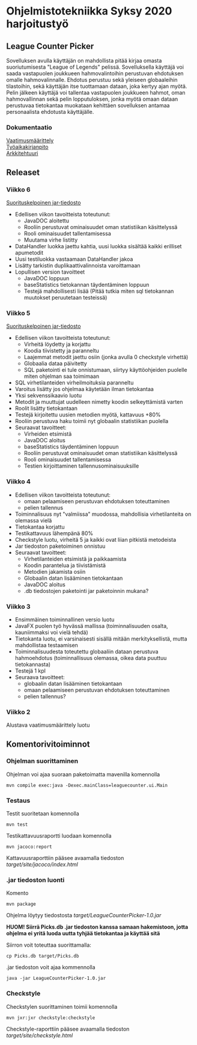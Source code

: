 # Ohjelmistotekniikka Syksy 2020 harjoitustyö

## League Counter Picker

Sovelluksen avulla käyttäjän on mahdollista pitää kirjaa omasta suoriutumisesta "League of Legends" pelissä. Sovelluksella käyttäjä voi saada vastapuolen joukkueen hahmovalintoihin perustuvan ehdotuksen omalle hahmovalinnalle. Ehdotus perustuu sekä yleiseen globaaleihin tilastoihin, sekä käyttäjän itse tuottamaan dataan, joka kertyy ajan myötä. Pelin jälkeen käyttäjä voi tallentaa vastapuolen joukkueen hahmot, oman hahmovallinnan sekä pelin lopputuloksen, jonka myötä omaan dataan perustuvaa tietokantaa muokataan kehittäen sovelluksen antamaa personaalista ehdotusta käyttäjälle.

### Dokumentaatio 
  
  [Vaatimusmäärittely](https://github.com/EgoTastic/LeagueCounterPicker/blob/main/Dokumentaatio/vaatimusmäärittely.md)  
  [Työaikakirjanpito](https://github.com/EgoTastic/LeagueCounterPicker/blob/main/Dokumentaatio/työaikakirjanpito.md)  
  [Arkkitehtuuri](https://github.com/EgoTastic/LeagueCounterPicker/blob/main/Dokumentaatio/arkkitehtuuri.md)  

## Releaset

### Viikko 6

  [Suorituskelpoinen jar-tiedosto](https://github.com/EgoTastic/LeagueCounterPicker/releases/viikko6)

* Edellisen viikon tavoitteista toteutunut:
  * JavaDOC aloitettu
  * Rooliin perustuvat ominaisuudet oman statistiikan käsittelyssä
  * Rooli ominaisuudet tallentamisessa
  * Muutama virhe listitty
* DataHandler luokka jaettu kahtia, uusi luokka sisältää kaikki erilliset apumetodit
* Uusi testiluokka vastaamaan DataHandler jakoa
* Lisätty tarkistin duplikaattivalinnoista varoittamaan
* Lopullisen version tavoitteet
  * JavaDOC loppuun
  * baseStatistics tietokannan täydentäminen loppuun
  * Testejä mahdollisesti lisää (Pitää tutkia miten sql tietokannan muutokset peruutetaan testeissä)

### Viikko 5

  [Suorituskelpoinen jar-tiedosto](https://github.com/EgoTastic/LeagueCounterPicker/releases/viikko5)

* Edellisen viikon tavoitteista toteutunut:
  * Virheitä löydetty ja korjattu
  * Koodia tiivistetty ja paranneltu
  * Laajemmat metodit jaettu osiin (jonka avulla 0 checkstyle virhettä)
  * Globaalia dataa päivitetty
  * SQL paketointi ei tule onnistumaan, siirtyy käyttöohjeiden puolelle miten ohjelman saa toimimaan
* SQL virhetilanteiden virheilmoituksia paranneltu
* Varoitus lisätty jos ohjelmaa käytetään ilman tietokantaa
* Yksi sekvenssikaavio luotu
* Metodit ja muuttujat uudelleen nimetty koodin selkeyttämistä varten
* Roolit lisätty tietokantaan
* Testejä kirjoitettu uusien metodien myötä, kattavuus +80%
* Rooliin perustuva haku toimii nyt globaalin statistiikan puolella
* Seuraavat tavoitteet:
  * Virheiden etsimistä
  * JavaDOC aloitus
  * baseStatistics täydentäminen loppuun
  * Rooliin perustuvat ominaisuudet oman statistiikan käsittelyssä
  * Rooli ominaisuudet tallentamisessa
  * Testien kirjoittaminen tallennusominaisuuksille


### Viikko 4

* Edellisen viikon tavoitteista toteutunut:
  * omaan pelaamiseen perustuvan ehdotuksen toteuttaminen
  * pelien tallennus
* Toiminnalisuus nyt "valmiissa" muodossa, mahdollisia virhetilanteita on olemassa vielä
* Tietokantaa korjattu
* Testikattavuus lähempänä 80%
* Checkstyle luotu, virheitä 5 ja kaikki ovat liian pitkistä metodeista
* Jar tiedoston paketoiminen onnistuu
* Seuraavat tavoitteet:
  * Virhetilanteiden etsimistä ja paikkaamista
  * Koodin parantelua ja tiivistämistä
  * Metodien jakamista osiin
  * Globaalin datan lisääminen tietokantaan
  * JavaDOC aloitus
  * .db tiedostojen paketointi jar paketoinnin mukana?

### Viikko 3

* Ensimmäinen toiminnallinen versio luotu
* JavaFX puolen työ hyvässä mallissa (toiminnalisuuden osalta, kauniimmaksi voi vielä tehdä)
* Tietokanta luotu, ei varsinaisesti sisällä mitään merkityksellistä, mutta mahdollistaa testaamisen
* Toiminnalisuudesta toteutettu globaaliin dataan perustuva hahmoehdotus (toiminnallisuus olemassa, oikea data puuttuu tietokannasta)
* Testejä 1 kpl
* Seuraava tavoitteet: 
  * globaalin datan lisääminen tietokantaan
  * omaan pelaamiseen perustuvan ehdotuksen toteuttaminen
  * pelien tallennus?


### Viikko 2

Alustava vaatimusmäärittely luotu


## Komentorivitoiminnot

### Ohjelman suorittaminen

Ohjelman voi ajaa suoraan paketoimatta mavenilla komennolla

```
mvn compile exec:java -Dexec.mainClass=leaguecounter.ui.Main
```

### Testaus

Testit suoritetaan komennolla

```
mvn test
```

Testikattavuusraportti luodaan komennolla

```
mvn jacoco:report
```

Kattavuusraporttiin pääsee avaamalla tiedoston _target/site/jacoco/index.html_

### .jar tiedoston luonti

Komento

```
mvn package  
```

Ohjelma löytyy tiedostosta _target/LeagueCounterPicker-1.0.jar_

**HUOM! Siirrä Picks.db .jar tiedoston kanssa samaan hakemistoon, jotta ohjelma ei yritä luoda uutta tyhjää tietokantaa ja käyttää sitä**

Siirron voit toteuttaa suorittamalla:

```
cp Picks.db target/Picks.db
```

.jar tiedoston voit ajaa kommennolla

```
java -jar LeagueCounterPicker-1.0.jar
```


### Checkstyle

Checkstylen suorittaminen toimii komennolla 

```
mvn jxr:jxr checkstyle:checkstyle
```

Checkstyle-raporttiin pääsee avaamalla tiedoston _target/site/checkstyle.html_
